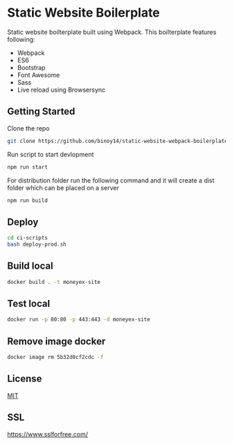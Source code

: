 # Static Website Boilerplate

Static website boilterplate built using Webpack. This boilterplate features following:

- Webpack
- ES6
- Bootstrap
- Font Awesome
- Sass
- Live reload using Browsersync

## Getting Started

Clone the repo

```sh
git clone https://github.com/binoy14/static-website-webpack-boilerplate.git
```

Run script to start devlopment
```sh
npm run start
```

For distribution folder run the following command and it will create a dist folder which can be placed on a server
```sh
npm run build
```

## Deploy

```sh
cd ci-scripts
bash deploy-prod.sh
```

## Build local
```sh
docker build . -t moneyex-site
```

## Test local
```sh
docker run -p 80:80 -p 443:443 -d moneyex-site
```

## Remove image docker
```sh
docker image rm 5b32d0cf2cdc -f  
```

## License
[MIT](LICENSE)

## SSL
https://www.sslforfree.com/